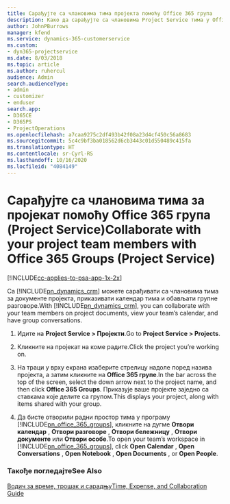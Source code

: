 ```yaml
---
title: Сарађујте са члановима тима пројекта помоћу Office 365 група
description: Како да сарађујте са члановима Project Service тима у Office 365 групама
author: JohnPBurrows
manager: kfend
ms.service: dynamics-365-customerservice
ms.custom:
- dyn365-projectservice
ms.date: 8/03/2018
ms.topic: article
ms.author: ruhercul
audience: Admin
search.audienceType:
- admin
- customizer
- enduser
search.app:
- D365CE
- D365PS
- ProjectOperations
ms.openlocfilehash: a7caa9275c2df493b42f08a23d4cf450c56a8683
ms.sourcegitcommit: 5c4c9bf3ba018562d6cb3443c01d550489c415fa
ms.translationtype: HT
ms.contentlocale: sr-Cyrl-RS
ms.lasthandoff: 10/16/2020
ms.locfileid: "4084149"
---
```

# <a name="collaborate-with-your-project-team-members-with-office-365-groups-project-service"></a><span data-ttu-id="d3f8d-103">Сарађујте са члановима тима за пројекат помоћу Office 365 група (Project Service)</span><span class="sxs-lookup"><span data-stu-id="d3f8d-103">Collaborate with your project team members with Office 365 Groups (Project Service)</span></span>

[!INCLUDE[cc-applies-to-psa-app-1x-2x](../includes/cc-applies-to-psa-app-1x-2x.md)]

<span data-ttu-id="d3f8d-104">Са [!INCLUDE[pn_dynamics_crm](../includes/pn-dynamics-crm.md)] можете сарађивати са члановима тима за документе пројекта, приказивати календар тима и обављати групне разговоре.</span><span class="sxs-lookup"><span data-stu-id="d3f8d-104">With [!INCLUDE[pn_dynamics_crm](../includes/pn-dynamics-crm.md)], you can collaborate with your team members on project documents, view your team’s calendar, and have group conversations.</span></span>  
  
1. <span data-ttu-id="d3f8d-105">Идите на **Project Service > Пројекти**.</span><span class="sxs-lookup"><span data-stu-id="d3f8d-105">Go to **Project Service > Projects**.</span></span>  
  
2. <span data-ttu-id="d3f8d-106">Кликните на пројекат на коме радите.</span><span class="sxs-lookup"><span data-stu-id="d3f8d-106">Click the project you’re working on.</span></span>  
  
3. <span data-ttu-id="d3f8d-107">На траци у врху екрана изаберите стрелицу надоле поред назива пројекта, а затим кликните на **Office 365 групе**.</span><span class="sxs-lookup"><span data-stu-id="d3f8d-107">In the bar across the top of the screen, select the down arrow next to the project name, and then click **Office 365 Groups**.</span></span> <span data-ttu-id="d3f8d-108">Приказује ваше пројекте заједно са ставкама које делите са групом.</span><span class="sxs-lookup"><span data-stu-id="d3f8d-108">This displays your project, along with items shared with your group.</span></span>  
  
4. <span data-ttu-id="d3f8d-109">Да бисте отворили радни простор тима у програму [!INCLUDE[pn_office_365_groups](../includes/pn-office-365-groups.md)], кликните на дугме **Отвори календар** , **Отвори разговоре** , **Отвори бележницу** , **Отвори документе** или **Отвори особе**.</span><span class="sxs-lookup"><span data-stu-id="d3f8d-109">To open your team’s workspace in [!INCLUDE[pn_office_365_groups](../includes/pn-office-365-groups.md)], click **Open Calendar** , **Open Conversations** , **Open Notebook** , **Open Documents** , or **Open People**.</span></span>  
  
### <a name="see-also"></a><span data-ttu-id="d3f8d-110">Такође погледајте</span><span class="sxs-lookup"><span data-stu-id="d3f8d-110">See Also</span></span>  
 [<span data-ttu-id="d3f8d-111">Водич за време, трошак и сарадњу</span><span class="sxs-lookup"><span data-stu-id="d3f8d-111">Time, Expense, and Collaboration Guide</span></span>](../psa/time-expense-collaboration-guide.md)
